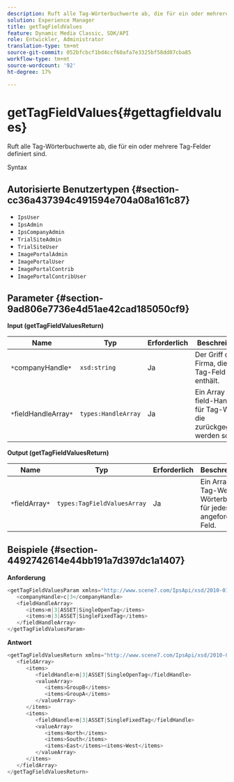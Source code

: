 ```yaml
---
description: Ruft alle Tag-Wörterbuchwerte ab, die für ein oder mehrere Tag-Felder definiert sind.
solution: Experience Manager
title: getTagFieldValues
feature: Dynamic Media Classic, SDK/API
role: Entwickler, Administrator
translation-type: tm+mt
source-git-commit: 052bfcbcf1bd4ccf60afa7e3325bf58dd07cba85
workflow-type: tm+mt
source-wordcount: '92'
ht-degree: 17%

---
```



# getTagFieldValues{#gettagfieldvalues}

Ruft alle Tag-Wörterbuchwerte ab, die für ein oder mehrere Tag-Felder definiert sind.

Syntax

## Autorisierte Benutzertypen {#section-cc36a437394c491594e704a08a161c87}

* `IpsUser`
* `IpsAdmin`
* `IpsCompanyAdmin`
* `TrialSiteAdmin`
* `TrialSiteUser`
* `ImagePortalAdmin`
* `ImagePortalUser`
* `ImagePortalContrib`
* `ImagePortalContribUser`

## Parameter {#section-9ad806e7736e4d51ae42cad185050cf9}

**Input (getTagFieldValuesReturn)**

| Name | Typ | Erforderlich | Beschreibung |
|---|---|---|---|
| `*`companyHandle`*` | `xsd:string` | Ja | Der Griff der Firma, die das Tag-Feld enthält. |
| `*`fieldHandleArray`*` | `types:HandleArray` | Ja | Ein Array von field-Handles für Tag-Werte, die zurückgegeben werden sollen. |

**Output (getTagFieldValuesReturn)**

| Name | Typ | Erforderlich | Beschreibung |
|---|---|---|---|
| `*`fieldArray`*` | `types:TagFieldValuesArray` | Ja | Ein Array der Tag-Werte im Wörterbuch für jedes angeforderte Feld. |

## Beispiele {#section-4492742614e44bb191a7d397dc1a1407}

**Anforderung**

```java
<getTagFieldValuesParam xmlns="http://www.scene7.com/IpsApi/xsd/2010-01-31">
   <companyHandle>c|3</companyHandle>
   <fieldHandleArray>
      <items>m|3|ASSET|SingleOpenTag</items>
      <items>m|3|ASSET|SingleFixedTag</items>
   </fieldHandleArray>
</getTagFieldValuesParam>
```

**Antwort**

```java
<getTagFieldValuesReturn xmlns="http://www.scene7.com/IpsApi/xsd/2010-01-31">
   <fieldArray>
      <items>
         <fieldHandle>m|3|ASSET|SingleOpenTag</fieldHandle>
         <valueArray>
            <items>GroupB</items>
            <items>GroupA</items>
         </valueArray>
      </items>
      <items>
         <fieldHandle>m|3|ASSET|SingleFixedTag</fieldHandle>
         <valueArray>
            <items>North</items>
            <items>South</items>
            <items>East</items><items>West</items>
         </valueArray>
      </items>
   </fieldArray>
</getTagFieldValuesReturn>
```

